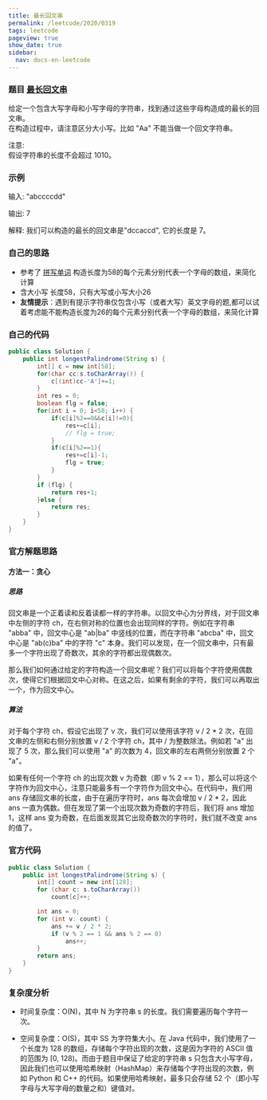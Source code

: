 ```yaml
---
title: 最长回文串
permalink: /leetcode/2020/0319
tags: leetcode
pageview: true
show_date: true
sidebar:
  nav: docs-en-leetcode
---
```

### 题目 [最长回文串](https://leetcode-cn.com/problems/longest-palindrome/)
给定一个包含大写字母和小写字母的字符串，找到通过这些字母构造成的最长的回文串。   
在构造过程中，请注意区分大小写。比如 "Aa" 不能当做一个回文字符串。

注意:   
假设字符串的长度不会超过 1010。
### 示例
输入:
"abccccdd"

输出:
7

解释:
我们可以构造的最长的回文串是"dccaccd", 它的长度是 7。
### 自己的思路
- 参考了 [拼写单词](/leetcode/2020/0317) 构造长度为58的每个元素分别代表一个字母的数组，来简化计算
- 含大小写 长度58，只有大写或小写大小26
- **友情提示**：遇到有提示字符串仅包含小写（或者大写）英文字母的题,都可以试着考虑能不能构造长度为26的每个元素分别代表一个字母的数组，来简化计算  

### 自己的代码
```java
public class Solution {
    public int longestPalindrome(String s) {
        int[] c = new int[58];
        for(char cc:s.toCharArray()) {
            c[(int)cc-'A']+=1;
        }
        int res = 0;
        boolean flg = false;
        for(int i = 0; i<58; i++) {
            if(c[i]%2==0&&c[i]!=0){
                res+=c[i];
                // flg = true;
            }
            if(c[i]%2==1){
                res+=c[i]-1;
                flg = true;
            }
        }
        if (flg) {
            return res+1;
        }else {
            return res;
        }
    }
}

```

### 官方解题思路

#### 方法一：贪心
##### 思路

回文串是一个正着读和反着读都一样的字符串。以回文中心为分界线，对于回文串中左侧的字符 ch，在右侧对称的位置也会出现同样的字符。例如在字符串 "abba" 中，回文中心是 "ab\|ba" 中竖线的位置，而在字符串 "abcba" 中，回文中心是 "ab(c)ba" 中的字符 "c" 本身。我们可以发现，在一个回文串中，只有最多一个字符出现了奇数次，其余的字符都出现偶数次。

那么我们如何通过给定的字符构造一个回文串呢？我们可以将每个字符使用偶数次，使得它们根据回文中心对称。在这之后，如果有剩余的字符，我们可以再取出一个，作为回文中心。

##### 算法

对于每个字符 ch，假设它出现了 v 次，我们可以使用该字符 v / 2 * 2 次，在回文串的左侧和右侧分别放置 v / 2 个字符 ch，其中 / 为整数除法。例如若 "a" 出现了 5 次，那么我们可以使用 "a" 的次数为 4，回文串的左右两侧分别放置 2 个 "a"。

如果有任何一个字符 ch 的出现次数 v 为奇数（即 v % 2 == 1），那么可以将这个字符作为回文中心，注意只能最多有一个字符作为回文中心。在代码中，我们用 ans 存储回文串的长度，由于在遍历字符时，ans 每次会增加 v / 2 * 2，因此 ans 一直为偶数。但在发现了第一个出现次数为奇数的字符后，我们将 ans 增加 1，这样 ans 变为奇数，在后面发现其它出现奇数次的字符时，我们就不改变 ans 的值了。


### 官方代码
```java
public class Solution {
    public int longestPalindrome(String s) {
        int[] count = new int[128];
        for (char c: s.toCharArray())
            count[c]++;

        int ans = 0;
        for (int v: count) {
            ans += v / 2 * 2;
            if (v % 2 == 1 && ans % 2 == 0)
                ans++;
        }
        return ans;
    }
}
```

### 复杂度分析
- 时间复杂度：O(N)，其中 N 为字符串 s 的长度。我们需要遍历每个字符一次。

- 空间复杂度：O(S)，其中 SS 为字符集大小。在 Java 代码中，我们使用了一个长度为 128 的数组，存储每个字符出现的次数，这是因为字符的 ASCII 值的范围为 [0, 128)。而由于题目中保证了给定的字符串 s 只包含大小写字母，因此我们也可以使用哈希映射（HashMap）来存储每个字符出现的次数，例如 Python 和 C++ 的代码。如果使用哈希映射，最多只会存储 52 个（即小写字母与大写字母的数量之和）键值对。
